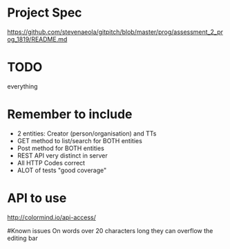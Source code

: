 # Project Spec
https://github.com/stevenaeola/gitpitch/blob/master/prog/assessment_2_prog_1819/README.md


# TODO
everything

# Remember to include
- 2 entities: Creator (person/organisation) and TTs 
- GET method to list/search for BOTH entities
- Post method for BOTH entities
- REST API very distinct in server
- All HTTP Codes correct
- ALOT of tests "good coverage"

# API to use
http://colormind.io/api-access/


#Known issues
On words over 20 characters long they can overflow the editing bar